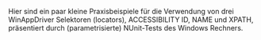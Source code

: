 ﻿Hier sind ein paar kleine Praxisbeispiele für die Verwendung von drei WinAppDriver Selektoren (locators), 
ACCESSIBILITY ID, NAME und XPATH, präsentiert durch (parametrisierte) NUnit-Tests des Windows Rechners.